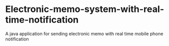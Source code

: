 # Electronic-memo-system-with-real-time-notification
A java application for sending electronic memo with real time mobile phone notification
